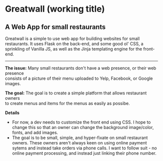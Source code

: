 # Greatwall (working title)
## A Web App for small restaurants

Greatwall is a simple to use web app for building websites for small restaurants. 
It uses Flask on the back-end, and some good ol' CSS, a sprinkling of Vanilla JS,
as well as the Jinja templating engine for the front-end.  

---

**The issue:** Many small restaurants don't have a web presence, or their web presence  
consists of a picture of their menu uploaded to Yelp, Facebook, or Google images.  

**The goal:** The goal is to create a simple platform that allows restaurant owners  
to create menus and items for the menus as easily as possibe.  

**Details**
  - For now, a dev needs to customize the front end using CSS. I hope to change this
so that an owner can change the background image/color, fonts, and add images.
  - The goal is to be small, simple, and hyper-fixate on small restaurant owners. These
owners aren't always keen on using online payment sytems and instead take orders via phone
calls. I want to follow suit - no online payment processing, and instead just linking their
phone number.
